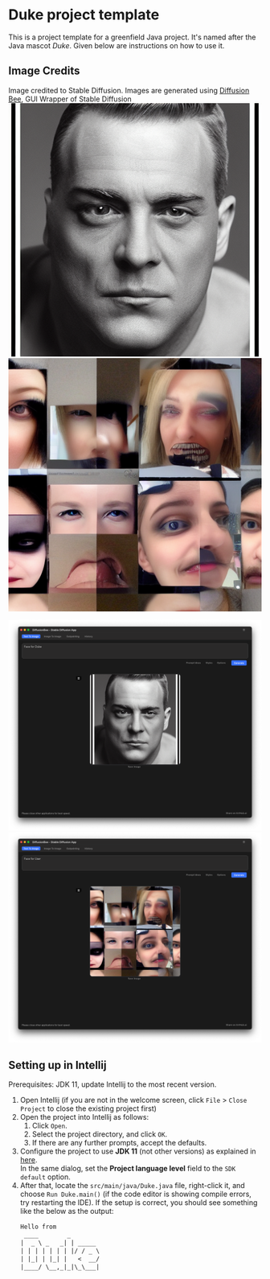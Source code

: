 # Duke project template

This is a project template for a greenfield Java project. It's named after the Java mascot _Duke_. Given below are instructions on how to use it.

## Image Credits

Image credited to Stable Diffusion. Images are generated using [Diffusion Bee](https://diffusionbee.com), GUI Wrapper of Stable Diffusion
![Duke](src/main/resources/images/Duke.png)
![User](src/main/resources/images/User.png)

![Gen1](src/main/resources/images/Bee_SS_1.png)
![Gen2](src/main/resources/images/Bee_SS_2.png)

## Setting up in Intellij

Prerequisites: JDK 11, update Intellij to the most recent version.

1. Open Intellij (if you are not in the welcome screen, click `File` > `Close Project` to close the existing project first)
1. Open the project into Intellij as follows:
   1. Click `Open`.
   1. Select the project directory, and click `OK`.
   1. If there are any further prompts, accept the defaults.
1. Configure the project to use **JDK 11** (not other versions) as explained in [here](https://www.jetbrains.com/help/idea/sdk.html#set-up-jdk).<br>
   In the same dialog, set the **Project language level** field to the `SDK default` option.
3. After that, locate the `src/main/java/Duke.java` file, right-click it, and choose `Run Duke.main()` (if the code editor is showing compile errors, try restarting the IDE). If the setup is correct, you should see something like the below as the output:
   ```
   Hello from
    ____        _        
   |  _ \ _   _| | _____ 
   | | | | | | | |/ / _ \
   | |_| | |_| |   <  __/
   |____/ \__,_|_|\_\___|
   ```
